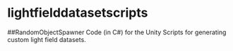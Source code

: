 # lightfielddatasetscripts
##RandomObjectSpawner
Code (in C#) for the Unity Scripts for generating custom light field datasets.

